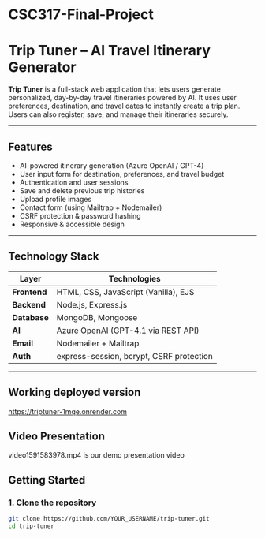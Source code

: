 # CSC317-Final-Project

#  Trip Tuner – AI Travel Itinerary Generator

**Trip Tuner** is a full-stack web application that lets users generate personalized, day-by-day travel itineraries powered by AI. It uses user preferences, destination, and travel dates to instantly create a trip plan. Users can also register, save, and manage their itineraries securely.

---

##  Features

-  AI-powered itinerary generation (Azure OpenAI / GPT-4)
-  User input form for destination, preferences, and travel budget
-  Authentication and user sessions
-  Save and delete previous trip histories
-  Upload profile images
-  Contact form (using Mailtrap + Nodemailer)
-  CSRF protection & password hashing
-  Responsive & accessible design


---

##  Technology Stack

| Layer      | Technologies                                     |
|------------|--------------------------------------------------|
| **Frontend**   | HTML, CSS, JavaScript (Vanilla), EJS               |
| **Backend**    | Node.js, Express.js                              |
| **Database**   | MongoDB, Mongoose                                |
| **AI**         | Azure OpenAI (GPT-4.1 via REST API)              |
| **Email**      | Nodemailer + Mailtrap                            |
| **Auth**       | express-session, bcrypt, CSRF protection         |

---

## Working deployed version

https://triptuner-1mqe.onrender.com

## Video Presentation

video1591583978.mp4 is our demo presentation video

##  Getting Started

### 1. Clone the repository
```bash
git clone https://github.com/YOUR_USERNAME/trip-tuner.git
cd trip-tuner

